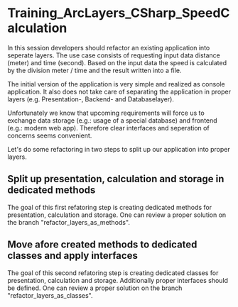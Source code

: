 # Training_ArcLayers_CSharp_SpeedCalculation

In this session developers should refactor an existing application into seperate layers. The use case consists of requesting input data distance (meter) and time (second). 
Based on the input data the speed is calculated by the division meter / time and the result written
into a file. 

The initial version of the application is very simple and realized as console application. It also does not take care of separating the application in proper layers (e.g.
Presentation-, Backend- and Databaselayer).

Unfortunately we know that upcoming requirements will force us to exchange data storage (e.g.: usage of a special database) and frontend (e.g.: modern web app). 
Therefore clear interfaces and seperation of concerns seems convenient.

Let's do some refactoring in two steps to split up our application into proper layers.

## Split up presentation, calculation and storage in dedicated methods

The goal of this first refatoring step is creating dedicated methods for presentation, calculation and storage. 
One can review a proper solution on the branch "refactor_layers_as_methods".

## Move afore created methods to dedicated classes and apply interfaces

The goal of this second refatoring step is creating dedicated classes for presentation, calculation and storage. Additionally proper interfaces should be defined.
One can review a proper solution on the branch "refactor_layers_as_classes".
